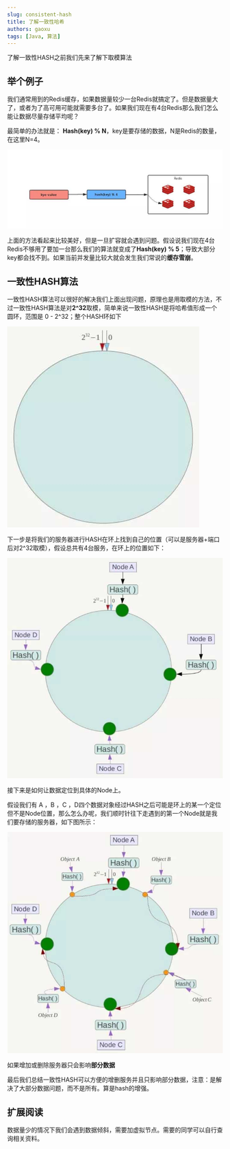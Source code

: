 ```yaml
---
slug: consistent-hash
title: 了解一致性哈希
authors: gaoxu
tags: [Java, 算法]
---
```


了解一致性HASH之前我们先来了解下取模算法

## 举个例子

我们通常用到的Redis缓存，如果数据量较少一台Redis就搞定了。但是数据量大了，或者为了高可用可能就需要多台了。如果我们现在有4台Redis那么我们怎么能让数据尽量存储平均呢？

最简单的办法就是：
**Hash(key) % N**，key是要存储的数据，N是Redis的数量，在这里N=4。

![Alt text here](1.jpg)

上面的方法看起来比较美好，但是一旦扩容就会遇到问题。假设说我们现在4台Redis不够用了要加一台那么我们的算法就变成了**Hash(key) % 5**；导致大部分key都会找不到。如果当前并发量比较大就会发生我们常说的**缓存雪崩**。



## 一致性HASH算法

一致性HASH算法可以很好的解决我们上面出现问题，原理也是用取模的方法，不过一致性HASH算法是对**2^32**取模，简单来说一致性HASH是将哈希值形成一个圆环，范围是 0 - 2^32；整个HASH环如下

![](2.jpg)

下一步是将我们的服务器进行HASH在环上找到自己的位置（可以是服务器+端口后对2^32取模），假设总共有4台服务，在环上的位置如下：

![](3.jpg)

接下来是如何让数据定位到具体的Node上。

假设我们有 A ，B ，C ，D四个数据对象经过HASH之后可能是环上的某一个定位但不是Node位置，那么怎么办呢，我们顺时针往下走遇到的第一个Node就是我们要存储的服务器，如下图所示：

![](4.jpg)

如果增加或删除服务器只会影响**部分数据**



最后我们总结一致性HASH可以方便的增删服务并且只影响部分数据，注意：是解决了大部分数据问题，而不是所有。算是hash的增强。



## 扩展阅读

数据量少的情况下我们会遇到数据倾斜，需要加虚拟节点。需要的同学可以自行查询相关资料。
